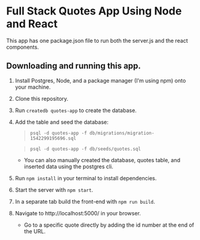 # Full Stack Quotes App Using Node and React

This app has one package.json file to run both the server.js and the react components.

## Downloading and running this app.

1. Install Postgres, Node, and a package manager (I'm using npm) onto your machine.
2. Clone this repository.
3. Run `createdb quotes-app` to create the database.
4. Add the table and seed the database:

    > `psql -d quotes-app -f db/migrations/migration-1542299195696.sql`
 
    > `psql -d quotes-app -f db/seeds/quotes.sql`

    * You can also manually created the database, quotes table, and inserted data using the postgres cli.

5. Run `npm install` in your terminal to install dependencies.
6. Start the server with `npm start`.
7. In a separate tab build the front-end with `npm run build`.
8. Navigate to http://localhost:5000/ in your browser. 
    * Go to a specific quote directly by adding the id number at the end of the URL.
